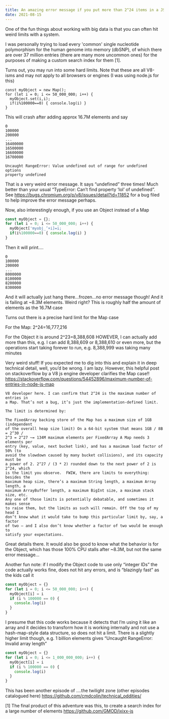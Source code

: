 ```yaml
---
title: An amazing error message if you put more than 2^24 items in a JS Map object
date: 2021-08-15
---
```


One of the fun things about working with big data is that you can often hit
weird limits with a system.

I was personally trying to load every 'common' single nucleotide polymorphism
for the human genome into memory (dbSNP), of which there are over 37 million
entries (there are many more uncommon ones) for the purposes of making a custom
search index for them [1].

Turns out, you may run into some hard limits. Note that these are all V8-isms
and may not apply to all browsers or engines (I was using node.js for this)

```
const myObject = new Map();
for (let i = 0; i <= 50_000_000; i++) {
  myObject.set(i,i);
  if(i%100000==0) { console.log(i) }
}
```

This will crash after adding approx 16.7M elements and say

```
0
100000
200000
...
16400000
16500000
16600000
16700000

Uncaught RangeError: Value undefined out of range for undefined options
property undefined
```

That is a very weird error message. It says “undefined” three times! Much
better than your usual “TypeError: Can’t find property ‘lol’ of undefined”. See
https://bugs.chromium.org/p/v8/issues/detail?id=11852 for a bug filed to help
improve the error message perhaps.

Now, also interestingly enough, if you use an Object instead of a Map

```js
const myObject = {};
for (let i = 0; i <= 50_000_000; i++) {
  myObject['myobj_’+i]=i;
  if(i%100000==0) { console.log(i) }
}
```

Then it will print….

```
0
100000
200000
...
8000000
8100000
8200000
8300000
```

And it will actually just hang there…frozen…no error message though! And it is
failing at ~8.3M elements. Weird right? This is roughly half the amount of
elements as the 16.7M case

Turns out there is a precise hard limit for the Map case

For the Map: 2^24=16,777,216

For the Object it is around 2^23=8,388,608 HOWEVER, I can actually add more
than this, e.g. I can add 8,388,609 or 8,388,610 or even more, but the
operations start taking forever to run, e.g. 8,388,999 was taking many minutes

Very weird stuff! If you expected me to dig into this and explain it in deep
technical detail, well, you’d be wrong. I am lazy. However, this helpful post
on stackoverflow by a V8 js engine developer clarifies the Map case!!
https://stackoverflow.com/questions/54452896/maximum-number-of-entries-in-node-js-map

```
V8 developer here. I can confirm that 2^24 is the maximum number of entries in
a Map. That’s not a bug, it’s just the implementation-defined limit.

The limit is determined by:

The FixedArray backing store of the Map has a maximum size of 1GB (independent
of the overall heap size limit) On a 64-bit system that means 1GB / 8B = 2^30 /
2^3 = 2^27 ~= 134M maximum elements per FixedArray A Map needs 3 elements per
entry (key, value, next bucket link), and has a maximum load factor of 50% (to
avoid the slowdown caused by many bucket collisions), and its capacity must be
a power of 2. 2^27 / (3 * 2) rounded down to the next power of 2 is 2^24, which
is the limit you observe.  FWIW, there are limits to everything: besides the
maximum heap size, there’s a maximum String length, a maximum Array length, a
maximum ArrayBuffer length, a maximum BigInt size, a maximum stack size, etc.
Any one of those limits is potentially debatable, and sometimes it makes sense
to raise them, but the limits as such will remain. Off the top of my head I
don’t know what it would take to bump this particular limit by, say, a factor
of two – and I also don’t know whether a factor of two would be enough to
satisfy your expectations.

```

Great details there. It would also be good to know what the behavior is for the
Object, which has those 100% CPU stalls after ~8.3M, but not the same error
message...

Another fun note: if I modify the Object code to use only “integer IDs” the
code actually works fine, does not hit any errors, and is “blazingly fast” as
the kids call it

```js
const myObject = {}
for (let i = 0; i <= 50_000_000; i++) {
  myObject[i] = i
  if (i % 100000 == 0) {
    console.log(i)
  }
}
```

I presume that this code works because it detects that I’m using it like an
array and it decides to transform how it is working internally and not use a
hash-map-style data structure, so does not hit a limit. There is a slightly
higher limit though, e.g. 1 billion elements gives “Uncaught RangeError:
Invalid array length”

```js
const myObject = {}
for (let i = 0; i <= 1_000_000_000; i++) {
  myObject[i] = i
  if (i % 100000 == 0) {
    console.log(i)
  }
}
```

This has been another episode of ....the twilight zone (other episodes
catalogued here) https://github.com/cmdcolin/technical_oddities/

[1] The final product of this adventure was this, to create a search index for
a large number of elements https://github.com/GMOD/ixixx-js
